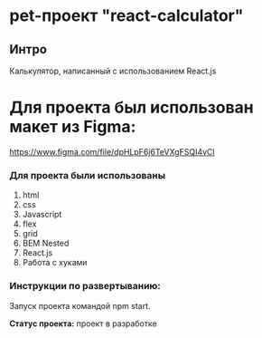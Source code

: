 # pet-проект "react-calculator"

## Интро
Калькулятор, написанный с использованием React.js

# Для проекта был использован макет из Figma: 
https://www.figma.com/file/dpHLpF6j6TeVXgFSQI4vCl

### Для проекта были использованы 
1. html
2. css
3. Javascript
4. flex
5. grid
6. BEM Nested
7. React.js
8. Работа с хуками

### Инструкции по развертыванию:
Запуск проекта командой npm start.

**Статус проекта:** проект в разработке